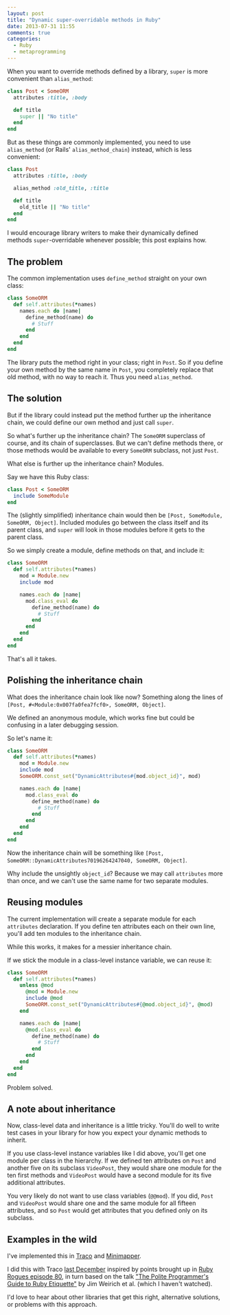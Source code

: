```yaml
---
layout: post
title: "Dynamic super-overridable methods in Ruby"
date: 2013-07-31 11:55
comments: true
categories:
  - Ruby
  - metaprogramming
---
```


When you want to override methods defined by a library, `super` is more convenient than `alias_method`:

``` ruby
class Post < SomeORM
  attributes :title, :body

  def title
    super || "No title"
  end
end
```

But as these things are commonly implemented, you need to use `alias_method` (or Rails' `alias_method_chain`) instead, which is less convenient:

``` ruby
class Post
  attributes :title, :body

  alias_method :old_title, :title

  def title
    old_title || "No title"
  end
end
```

I would encourage library writers to make their dynamically defined methods `super`-overridable whenever possible; this post explains how.


## The problem

The common implementation uses `define_method` straight on your own class:

``` ruby
class SomeORM
  def self.attributes(*names)
    names.each do |name|
      define_method(name) do
        # Stuff
      end
    end
  end
end
```

The library puts the method right in your class; right in `Post`. So if you define your own method by the same name in `Post`, you completely replace that old method, with no way to reach it. Thus you need `alias_method`.


## The solution

But if the library could instead put the method further up the inheritance chain, we could define our own method and just call `super`.

So what's further up the inheritance chain? The `SomeORM` superclass of course, and its chain of superclasses. But we can't define methods there, or those methods would be available to every `SomeORM` subclass, not just `Post`.

What else is further up the inheritance chain? Modules.

Say we have this Ruby class:

``` ruby
class Post < SomeORM
  include SomeModule
end
```

The (slightly simplified) inheritance chain would then be `[Post, SomeModule, SomeORM, Object]`. Included modules go between the class itself and its parent class, and `super` will look in those modules before it gets to the parent class.

So we simply create a module, define methods on that, and include it:

``` ruby
class SomeORM
  def self.attributes(*names)
    mod = Module.new
    include mod

    names.each do |name|
      mod.class_eval do
        define_method(name) do
          # Stuff
        end
      end
    end
  end
end
```

That's all it takes.


## Polishing the inheritance chain

What does the inheritance chain look like now? Something along the lines of `[Post, #<Module:0x007fa0fea7fcf0>, SomeORM, Object]`.

We defined an anonymous module, which works fine but could be confusing in a later debugging session.

So let's name it:

``` ruby
class SomeORM
  def self.attributes(*names)
    mod = Module.new
    include mod
    SomeORM.const_set("DynamicAttributes#{mod.object_id}", mod)

    names.each do |name|
      mod.class_eval do
        define_method(name) do
          # Stuff
        end
      end
    end
  end
end
```

Now the inheritance chain will be something like `[Post, SomeORM::DynamicAttributes70196264247040, SomeORM, Object]`.

Why include the unsightly `object_id`? Because we may call `attributes` more than once, and we can't use the same name for two separate modules.


## Reusing modules

The current implementation will create a separate module for each `attributes` declaration. If you define ten attributes each on their own line, you'll add ten modules to the inheritance chain.

While this works, it makes for a messier inheritance chain.

If we stick the module in a class-level instance variable, we can reuse it:

``` ruby
class SomeORM
  def self.attributes(*names)
    unless @mod
      @mod = Module.new
      include @mod
      SomeORM.const_set("DynamicAttributes#{@mod.object_id}", @mod)
    end

    names.each do |name|
      @mod.class_eval do
        define_method(name) do
          # Stuff
        end
      end
    end
  end
end
```

Problem solved.


## A note about inheritance

Now, class-level data and inheritance is a little tricky. You'll do well to write test cases in your library for how you expect your dynamic methods to inherit.

If you use class-level instance variables like I did above, you'll get one module per class in the hierarchy. If we defined ten attributes on `Post` and another five on its subclass `VideoPost`, they would share one module for the ten first methods and `VideoPost` would have a second module for its five additional attributes.

You very likely do not want to use class variables (`@@mod`). If you did, `Post` and `VideoPost` would share one and the same module for all fifteen attributes, and so `Post` would get attributes that you defined only on its subclass.


## Examples in the wild

I've implemented this in [Traco](https://github.com/barsoom/traco/blob/master/lib/traco/translates.rb) and [Minimapper](https://github.com/joakimk/minimapper/commit/e3ebe9d3148a26c51d81ddc03a3cab567a65ba46).

I did this with Traco [last December](https://twitter.com/henrik/status/275278555166945281) inspired by points brought up in [Ruby Rogues episode 80](http://rubyrogues.com/080-rr-practical-metaprogramming-with-steven-harms/), in turn based on the talk ["The Polite Programmer's Guide to Ruby Etiquette"](http://www.confreaks.com/videos/374-rubyconf2010-the-polite-programmer-s-guide-to-ruby-etiquette) by Jim Weirich et al. (which I haven't watched).

I'd love to hear about other libraries that get this right, alternative solutions, or problems with this approach.
